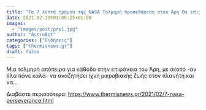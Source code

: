 ```yaml
---
title: "Τα 7 λεπτά τρόμου της NASA Τολμηρή προσεδάφιση στον Άρη θα επιχειρήσει απόψε το ρομποτικό ρόβερ Perseverance"
date: 2021-02-19T01:00:25+01:00
images:
  - "images/post/pre1.jpg"
author: "AstroBot"
categories: ["Ειδήσεις"]
tags: ["thermisnews.gr"]
draft: false
---
```


Μια τολμηρή απόπειρα για κάθοδο στην επιφάνεια του Άρη, με σκοπό -αν όλα πάνε καλά- να αναζητήσει ίχνη μικροβιακής ζωής στον πλανήτη και να...

Διαβάστε περισσότερα: https://www.thermisnews.gr/2021/02/7-nasa-perseverance.html
